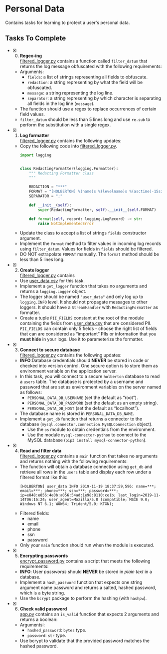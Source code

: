 # Personal Data
Contains tasks for learning to protect a user's personal data.

## Tasks To Complete

+ [x] 0. **Regex-ing**<br/>[filtered_logger.py](filtered_logger.py) contains a function called `filter_datum` that returns the log message obfuscated with the following requirements:
  + Arguments:
    + `fields`: a list of strings representing all fields to obfuscate.
    + `redaction`: a string representing by what the field will be obfuscated.
    + `message`: a string representing the log line.
    + `separator`: a string representing by which character is separating all fields in the log line (`message`).
  + The function should use a regex to replace occurrences of certain field values.
  + `filter_datum` should be less than 5 lines long and use `re.sub` to perform the substitution with a single regex.

+ [x] 1. **Log formatter**<br/>[filtered_logger.py](filtered_logger.py) contains the following updates:
  + Copy the following code into [filtered_logger.py](filtered_logger.py).
    ```python
    import logging


    class RedactingFormatter(logging.Formatter):
        """ Redacting Formatter class
        """

        REDACTION = "***"
        FORMAT = "[HOLBERTON] %(name)s %(levelname)s %(asctime)-15s: %(message)s"
        SEPARATOR = ";"

        def __init__(self):
            super(RedactingFormatter, self).__init__(self.FORMAT)

        def format(self, record: logging.LogRecord) -> str:
            raise NotImplementedError
    ```
  + Update the class to accept a list of strings `fields` constructor argument.
  + Implement the `format` method to filter values in incoming log records using `filter_datum`. Values for fields in `fields` should be filtered.
  + DO NOT extrapolate `FORMAT` manually. The `format` method should be less than 5 lines long.

+ [x] 2. **Create logger**<br/>[filtered_logger.py](filtered_logger.py) contains
  + Use [user_data.csv](user_data.csv) for this task.
  + Implement a `get_logger` function that takes no arguments and returns a `logging.Logger` object.
  + The logger should be named `"user_data"` and only log up to `logging.INFO` level. It should not propagate messages to other loggers. It should have a `StreamHandler` with `RedactingFormatter` as formatter.
  + Create a tuple `PII_FIELDS` constant at the root of the module containing the fields from [user_data.csv](user_data.csv) that are considered PII. `PII_FIELDS` can contain only 5 fields - choose the right list of fields that can are considered as “important” PIIs or information that you **must hide** in your logs. Use it to parameterize the formatter.

+ [x] 3. **Connect to secure database**<br/>[filtered_logger.py](filtered_logger.py) contains the following updates:
  + **INFO**:Database credentials should **NEVER** be stored in code or checked into version control. One secure option is to store them as environment variable on the application server.
  + In this task, you will connect to a secure `holberton` database to read a `users` table. The database is protected by a username and password that are set as environment variables on the server named as follows:
    + `PERSONAL_DATA_DB_USERNAME` (set the default as “root”).
    + `PERSONAL_DATA_DB_PASSWORD` (set the default as an empty string).
    + `PERSONAL_DATA_DB_HOST` (set the default as “localhost”).
  + The database name is stored in `PERSONAL_DATA_DB_NAME`.
  + Implement a `get_db` function that returns a connector to the database (`mysql.connector.connection.MySQLConnection` object).
    + Use the `os` module to obtain credentials from the environment.
    + Use the module `mysql-connector-python` to connect to the MySQL database (`pip3 install mysql-connector-python`).

+ [x] 4. **Read and filter data**<br/>[filtered_logger.py](filtered_logger.py) contains a `main` function that takes no arguments and returns nothing with the following requirements:
  + The function will obtain a database connection using `get_db` and retrieve all rows in the `users` table and display each row under a filtered format like this:
    ```log
    [HOLBERTON] user_data INFO 2019-11-19 18:37:59,596: name=***; email=***; phone=***; ssn=***; password=***; ip=e848:e856:4e0b:a056:54ad:1e98:8110:ce1b; last_login=2019-11-14T06:16:24; user_agent=Mozilla/5.0 (compatible; MSIE 9.0; Windows NT 6.1; WOW64; Trident/5.0; KTXN);
    ```
  + Filtered fields:
    + name
    + email
    + phone
    + ssn
    + password
  + Only your `main` function should run when the module is executed.

+ [x] 5. **Encrypting passwords**<br/>[encrypt_password.py](encrypt_password.py) contains a script that meets the following requirements:
  + **INFO**: User *passwords* should **NEVER** be stored in *plain text* in a database.
  + Implement a `hash_password` function that expects one string argument name password and returns a salted, hashed password, which is a byte string.
  + Use the `bcrypt` package to perform the hashing (with `hashpw`).

+ [x] 6. **Check valid password**<br/>[app.py](app.py) contains an `is_valid` function that expects 2 arguments and returns a boolean:
  + Argumentsi:
    + `hashed_password`: `bytes` type.
    + `password`: `str` type.
  + Use bcrypt to validate that the provided password matches the hashed password.
